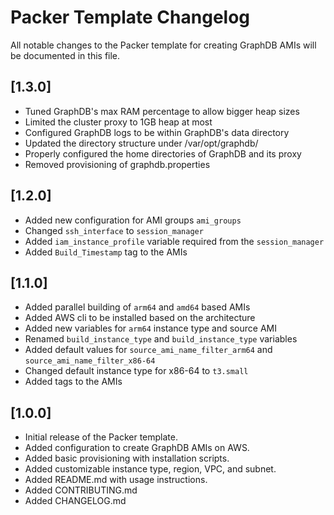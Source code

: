 # Packer Template Changelog

All notable changes to the Packer template for creating GraphDB AMIs will be documented in this file.

## [1.3.0]

- Tuned GraphDB's max RAM percentage to allow bigger heap sizes
- Limited the cluster proxy to 1GB heap at most
- Configured GraphDB logs to be within GraphDB's data directory
- Updated the directory structure under /var/opt/graphdb/
- Properly configured the home directories of GraphDB and its proxy
- Removed provisioning of graphdb.properties

## [1.2.0]

- Added new configuration for AMI groups `ami_groups`
- Changed `ssh_interface` to `session_manager`
- Added `iam_instance_profile` variable required from the `session_manager` 
- Added `Build_Timestamp` tag to the AMIs

## [1.1.0]

- Added parallel building of `arm64` and `amd64` based AMIs
- Added AWS cli to be installed based on the architecture
- Added new variables for `arm64` instance type and source AMI  
- Renamed `build_instance_type` and `build_instance_type` variables
- Added default values for `source_ami_name_filter_arm64` and `source_ami_name_filter_x86-64`
- Changed default instance type for x86-64 to `t3.small`
- Added tags to the AMIs

## [1.0.0] 

- Initial release of the Packer template.
- Added configuration to create GraphDB AMIs on AWS.
- Added basic provisioning with installation scripts.
- Added customizable instance type, region, VPC, and subnet.
- Added README.md with usage instructions.
- Added CONTRIBUTING.md
- Added CHANGELOG.md
